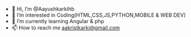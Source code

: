 - 👋 Hi, I’m @Aayushkarkihb
- 👀 I’m interested in Coding(HTML,CSS,JS,PYTHON,MOBILE & WEB DEV)
- 🌱 I’m currently learning Angular & php
- 📫 How to reach me aakristkarki@gmail.com

<!---
Aayushkarkihb/Aayushkarkihb is a ✨ special ✨ repository because its `README.md` (this file) appears on your GitHub profile.
You can click the Preview link to take a look at your changes.
--->

